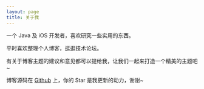 ```yaml
---
layout: page
title: 关于我 
---
```


一个 Java 及 iOS 开发者，喜欢研究一些实用的东西。
<p>
平时喜欢整理个人博客，逛逛技术论坛。

<p>

有关于博客主题的建议和意见都可以提给我，让我们一起来打造一个精美的主题吧~ 

<p> 

博客源码在 <a target="_blank" href='https://github.com/hdd2803/hdd2803.github.io/'>Github</a> 上，你的 Star 是我更新的动力，谢谢~

